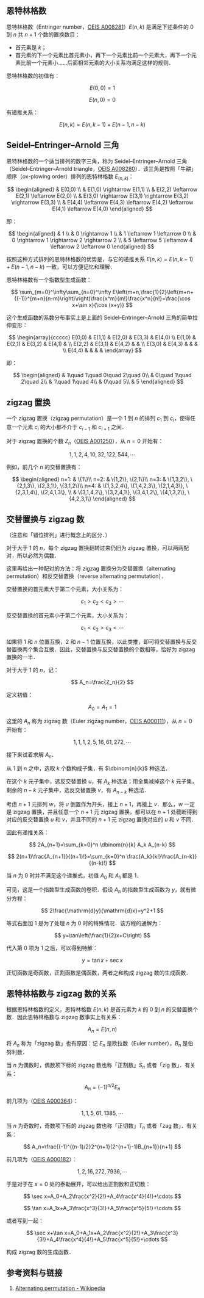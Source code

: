 ## 恩特林格数

恩特林格数（Entringer number，[OEIS A008281](http://oeis.org/A008281)）$E(n,k)$ 是满足下述条件的 $0$ 到 $n$ 共 $n+1$ 个数的置换数目：

-   首元素是 $k$；
-   首元素的下一个元素比首元素小，再下一个元素比前一个元素大，再下一个元素比前一个元素小……后面相邻元素的大小关系均满足这样的规则．

恩特林格数的初值有：

$$
E(0,0)=1
$$

$$
E(n,0)=0
$$

有递推关系：

$$
E(n,k)=E(n,k-1)+E(n-1,n-k)
$$

## Seidel–Entringer–Arnold 三角

恩特林格数的一个适当排列的数字三角，称为 Seidel–Entringer–Arnold 三角（Seidel–Entringer–Arnold triangle，[OEIS A008280](http://oeis.org/A008280)）．该三角是按照「牛耕」顺序（ox-plowing order）排列的恩特林格数 $E_(n,k)$：

$$
\begin{aligned}
& E(0,0) \\
& E(1,0) \rightarrow E(1,1) \\
& E(2,2) \leftarrow E(2,1) \leftarrow E(2,0) \\
& E(3,0) \rightarrow E(3,1) \rightarrow E(3,2) \rightarrow E(3,3) \\
& E(4,4) \leftarrow E(4,3) \leftarrow E(4,2) \leftarrow E(4,1) \leftarrow E(4,0)
\end{aligned}
$$

即：

$$
\begin{aligned}
& 1 \\
& 0 \rightarrow 1 \\
& 1 \leftarrow 1 \leftarrow 0 \\
& 0 \rightarrow 1 \rightarrow 2 \rightarrow 2 \\
& 5 \leftarrow 5 \leftarrow 4 \leftarrow 2 \leftarrow 0
\end{aligned}
$$

按照这种方式排列的恩特林格数的优势是，与它的递推关系 $E(n,k)=E(n,k-1)+E(n-1,n-k)$ 一致，可以方便记忆和理解．

恩特林格数有一个指数型生成函数：

$$
\sum_{m=0}^\infty\sum_{n=0}^\infty E\left(m+n,\frac{1}{2}\left(m+n+{(-1)}^{m+n}(n-m)\right)\right)\frac{x^m}{m!}\frac{x^n}{n!}=\frac{\cos x+\sin x}{\cos (x+y)}
$$

这个生成函数的系数分布事实上是上面的 Seidel–Entringer–Arnold 三角的简单拉伸变形：

$$
\begin{array}{ccccc}
E(0,0) & E(1,1) & E(2,0) & E(3,3) & E(4,0) \\
E(1,0) & E(2,1) & E(3,2) & E(4,1) & \\
E(2,2) & E(3,1) & E(4,2) & & \\
E(3,0) & E(4,3) & & & \\
E(4,4) & & & &
\end{array}
$$

即：

$$
\begin{aligned}
& 1\quad 1\quad 0\quad 2\quad 0\\
& 0\quad 1\quad 2\quad 2\\
& 1\quad 1\quad 4\\
& 0\quad 5\\
& 5
\end{aligned}
$$

## zigzag 置换

一个 zigzag 置换（zigzag permutation）是一个 $1$ 到 $n$ 的排列 $c_1$ 到 $c_i$，使得任意一个元素 $c_i$ 的大小都不介于 $c_{i-1}$ 和 $c_{i+1}$ 之间．

对于 zigzag 置换的个数 $Z_n$（[OEIS A001250](http://oeis.org/A001250)），从 $n=0$ 开始有：

$$
1, 1, 2, 4, 10, 32, 122, 544, \cdots
$$

例如，前几个 $n$ 的交替置换有：

$$
\begin{aligned}
n=1: & \{1\}\\
n=2: & \{1,2\}, \{2,1\}\\
n=3: & \{1,3,2\}, \{2,1,3\}, \{2,3,1\}, \{3,1,2\}\\
n=4: & \{1,3,2,4\}, \{1,4,2,3\}, \{2,1,4,3\}, \{2,3,1,4\}, \{2,4,1,3\}, \\
& \{3,1,4,2\}, \{3,2,4,1\}, \{3,4,1,2\}, \{4,1,3,2\}, \{4,2,3,1\}
\end{aligned}
$$

## 交替置换与 zigzag 数

（注意和「错位排列」进行概念上的区分．）

对于大于 $1$ 的 $n$，每个 zigzag 置换翻转过来仍旧为 zigzag 置换，可以两两配对，所以必然为偶数．

这里再给出一种配对的方法：将 zigzag 置换分为交替置换（alternating permutation）和反交替置换（reverse alternating permutation）．

交替置换的首元素大于第二个元素，大小关系为：

$$
c_1>c_2<c_3>\cdots
$$

反交替置换的首元素小于第二个元素，大小关系为：

$$
c_1<c_2>c_3<\cdots
$$

如果将 $1$ 和 $n$ 位置互换，$2$ 和 $n-1$ 位置互换，以此类推，即可将交替置换与反交替置换两个集合互换．因此，交替置换与反交替置换的个数相等，恰好为 zigzag 置换的一半．

对于大于 $1$ 的 $n$，记：

$$
A_n=\frac{Z_n}{2}
$$

定义初值：

$$
A_0=A_1=1
$$

这里的 $A_n$ 称为 zigzag 数（Euler zigzag number，[OEIS A000111](http://oeis.org/A000111)），从 $n=0$ 开始有：

$$
1, 1, 1, 2, 5, 16, 61, 272, \cdots
$$

接下来试着求解 $A_n$．

从 $1$ 到 $n$ 之中，选取 $k$ 个数构成子集，有 $\dbinom{n}{k}$ 种选法．

在这个 $k$ 元子集中，选反交替置换 $u$，有 $A_k$ 种选法；用全集减掉这个 $k$ 元子集，剩余的 $n-k$ 元子集中，选反交替置换 $v$，有 $A_{n-k}$ 种选法．

考虑 $n+1$ 元排列 $w$，将 $u$ 倒置作为开头，接上 $n+1$，再接上 $v$．那么，$w$ 一定是 zigzag 置换，并且任意一个 $n+1$ 元 zigzag 置换，都可以在 $n+1$ 处截断得到对应的反交替置换 $u$ 和 $v$，并且不同的 $n+1$ 元 zigzag 置换对应的 $u$ 和 $v$ 不同．

因此有递推关系：

$$
2A_{n+1}=\sum_{k=0}^n \dbinom{n}{k} A_k A_{n-k}
$$

$$
2(n+1)\frac{A_{n+1}}{(n+1)!}=\sum_{k=0}^n \frac{A_k}{k!}\frac{A_{n-k}}{(n-k)!}
$$

当 $n$ 为 $0$ 时并不满足这个递推式，初值 $A_0$ 和 $A_1$ 都是 $1$．

可见，这是一个指数型生成函数的卷积．假设 $A_n$ 的指数型生成函数为 $y$，就有微分方程：

$$
2\frac{\mathrm{d}y}{\mathrm{d}x}=y^2+1
$$

等式右面加 $1$ 是为了处理 $n$ 为 $0$ 时的特殊情况．该方程的通解为：

$$
y=\tan\left(\frac{1}{2}x+C\right)
$$

代入第 $0$ 项为 $1$ 之后，可以得到特解：

$$
y=\tan x+\sec x
$$

正切函数是奇函数，正割函数是偶函数，两者之和构成 zigzag 数的生成函数．

## 恩特林格数与 zigzag 数的关系

根据恩特林格数的定义，恩特林格数 $E(n,k)$ 是首元素为 $k$ 的 $0$ 到 $n$ 的交替置换个数．因此恩特林格数与 zigzag 数事实上有关系：

$$
A_n=E(n,n)
$$

将 $A_n$ 称为「zigzag 数」也有原因：记 $E_n$ 是欧拉数（Euler number），$B_n$ 是伯努利数．

当 $n$ 为偶数时，偶数项下标的 zigzag 数也称「正割数」$S_n$ 或者「zig 数」．有关系：

$$
A_n=(-1)^{n/2}E_n
$$

前几项为（[OEIS A000364](http://oeis.org/A000364)）：

$$
1, 1, 5, 61, 1385, \cdots
$$

当 $n$ 为奇数时，奇数项下标的 zigzag 数也称「正切数」$T_n$ 或者「zag 数」．有关系：

$$
A_n=\frac{(-1)^{(n-1)/2}2^{n+1}(2^{n+1}-1)B_{n+1}}{n+1}
$$

前几项为（[OEIS A000182](http://oeis.org/A000182)）：

$$
1, 2, 16, 272, 7936, \cdots
$$

于是对于在 $x=0$ 处的泰勒展开，可以给出正割数和正切数：

$$
\sec x=A_0+A_2\frac{x^2}{2!}+A_4\frac{x^4}{4!}+\cdots
$$

$$
\tan x=A_1x+A_3\frac{x^3}{3!}+A_5\frac{x^5}{5!}+\cdots
$$

或者写到一起：

$$
\sec x+\tan x=A_0+A_1x+A_2\frac{x^2}{2!}+A_3\frac{x^3}{3!}+A_4\frac{x^4}{4!}+A_5\frac{x^5}{5!}+\cdots
$$

构成 zigzag 数的生成函数．

## 参考资料与链接

1.  [Alternating permutation - Wikipedia](https://en.wikipedia.org/wiki/Alternating_permutation)
